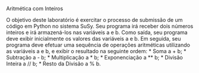 Aritmética com Inteiros

  O objetivo deste laboratório é exercitar o processo de submissão de um código em Python no sistema SuSy. Seu programa irá receber dois números inteiros e irá armazená-los nas variáveis a e b. Como saída, seu programa deve exibir inicialmente os valores das variáveis a e b. Em seguida, seu programa deve efetuar uma sequência de operações aritméticas utilizando as variáveis a e b, e exibir o resultado na seguinte ordem:
    * Soma a + b;
    * Subtração a - b;
    * Multiplicação a * b;
    * Exponenciação a ** b;
    * Divisão Inteira a // b;
    * Resto da Divisão a % b.
